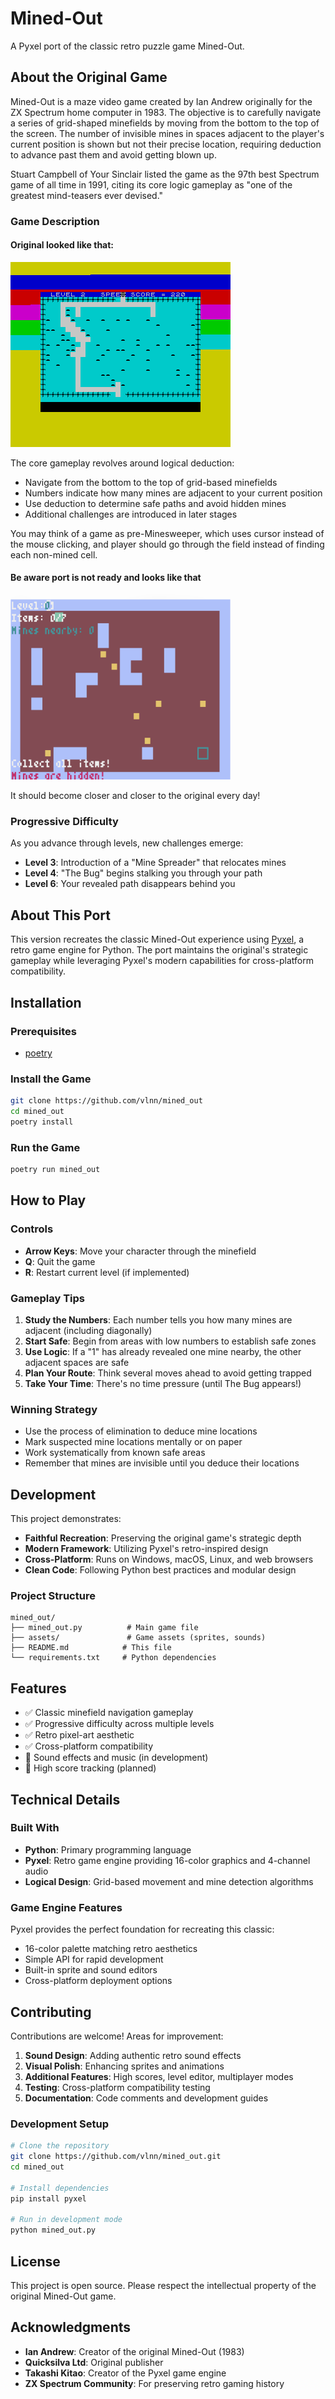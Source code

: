# Mined-Out

A Pyxel port of the classic retro puzzle game Mined-Out.

## About the Original Game

Mined-Out is a maze video game created by Ian Andrew originally for the ZX Spectrum home computer in 1983. The objective is to carefully navigate a series of grid-shaped minefields by moving from the bottom to the top of the screen. The number of invisible mines in spaces adjacent to the player's current position is shown but not their precise location, requiring deduction to advance past them and avoid getting blown up.

Stuart Campbell of Your Sinclair listed the game as the 97th best Spectrum game of all time in 1991, citing its core logic gameplay as "one of the greatest mind-teasers ever devised."


### Game Description

#### Original looked like that:

![Mined-Out Screenshot](./docs/img/mined_out1.png)

The core gameplay revolves around logical deduction:
- Navigate from the bottom to the top of grid-based minefields
- Numbers indicate how many mines are adjacent to your current position
- Use deduction to determine safe paths and avoid hidden mines
- Additional challenges are introduced in later stages

You may think of a game as pre-Minesweeper, which uses cursor instead of the mouse clicking, and player should go through the field instead of finding each non-mined cell.

#### Be aware port is not ready and looks like that

<img src="./docs/img/mined_out2.png" alt="Mined-Out Screenshot" width="352" height="296">

It should become closer and closer to the original every day!


### Progressive Difficulty

As you advance through levels, new challenges emerge:
- **Level 3**: Introduction of a "Mine Spreader" that relocates mines
- **Level 4**: "The Bug" begins stalking you through your path
- **Level 6**: Your revealed path disappears behind you

## About This Port

This version recreates the classic Mined-Out experience using [Pyxel](https://github.com/kitao/pyxel), a retro game engine for Python. The port maintains the original's strategic gameplay while leveraging Pyxel's modern capabilities for cross-platform compatibility.

## Installation

### Prerequisites

- [poetry](https://python-poetry.org)

### Install the Game

```bash
git clone https://github.com/vlnn/mined_out
cd mined_out
poetry install
```

### Run the Game

```bash
poetry run mined_out
```

## How to Play

### Controls

- **Arrow Keys**: Move your character through the minefield
- **Q**: Quit the game
- **R**: Restart current level (if implemented)

### Gameplay Tips

1. **Study the Numbers**: Each number tells you how many mines are adjacent (including diagonally)
2. **Start Safe**: Begin from areas with low numbers to establish safe zones
3. **Use Logic**: If a "1" has already revealed one mine nearby, the other adjacent spaces are safe
4. **Plan Your Route**: Think several moves ahead to avoid getting trapped
5. **Take Your Time**: There's no time pressure (until The Bug appears!)

### Winning Strategy

- Use the process of elimination to deduce mine locations
- Mark suspected mine locations mentally or on paper
- Work systematically from known safe areas
- Remember that mines are invisible until you deduce their locations

## Development

This project demonstrates:
- **Faithful Recreation**: Preserving the original game's strategic depth
- **Modern Framework**: Utilizing Pyxel's retro-inspired design
- **Cross-Platform**: Runs on Windows, macOS, Linux, and web browsers
- **Clean Code**: Following Python best practices and modular design

### Project Structure

```
mined_out/
├── mined_out.py          # Main game file
├── assets/               # Game assets (sprites, sounds)
├── README.md            # This file
└── requirements.txt     # Python dependencies
```

## Features

- ✅ Classic minefield navigation gameplay
- ✅ Progressive difficulty across multiple levels
- ✅ Retro pixel-art aesthetic
- ✅ Cross-platform compatibility
- 🔄 Sound effects and music (in development)
- 🔄 High score tracking (planned)

## Technical Details

### Built With

- **Python**: Primary programming language
- **Pyxel**: Retro game engine providing 16-color graphics and 4-channel audio
- **Logical Design**: Grid-based movement and mine detection algorithms

### Game Engine Features

Pyxel provides the perfect foundation for recreating this classic:
- 16-color palette matching retro aesthetics
- Simple API for rapid development
- Built-in sprite and sound editors
- Cross-platform deployment options

## Contributing

Contributions are welcome! Areas for improvement:

1. **Sound Design**: Adding authentic retro sound effects
2. **Visual Polish**: Enhancing sprites and animations
3. **Additional Features**: High scores, level editor, multiplayer modes
4. **Testing**: Cross-platform compatibility testing
5. **Documentation**: Code comments and development guides

### Development Setup

```bash
# Clone the repository
git clone https://github.com/vlnn/mined_out.git
cd mined_out

# Install dependencies
pip install pyxel

# Run in development mode
python mined_out.py
```

## License

This project is open source. Please respect the intellectual property of the original Mined-Out game.

## Acknowledgments

- **Ian Andrew**: Creator of the original Mined-Out (1983)
- **Quicksilva Ltd**: Original publisher
- **Takashi Kitao**: Creator of the Pyxel game engine
- **ZX Spectrum Community**: For preserving retro gaming history


